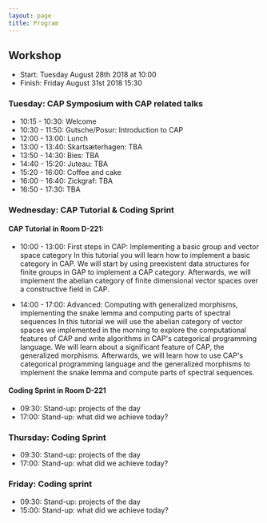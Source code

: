 ```yaml
---
layout: page
title: Program
---
```



## Workshop
* Start: Tuesday August 28th 2018 at 10:00
* Finish: Friday August 31st 2018 15:30

### Tuesday: CAP Symposium with CAP related talks

* 10:15 - 10:30: Welcome
* 10:30 - 11:50: Gutsche/Posur: Introduction to CAP
* 12:00 - 13:00: Lunch
* 13:00 - 13:40: Skartsæterhagen: TBA
* 13:50 - 14:30: Bies: TBA
* 14:40 - 15:20: Juteau: TBA
* 15:20 - 16:00: Coffee and cake
* 16:00 - 16:40: Zickgraf: TBA
* 16:50 - 17:30: TBA

### Wednesday: CAP Tutorial & Coding Sprint

#### CAP Tutorial in Room D-221:
* 10:00 - 13:00: First steps in CAP: Implementing a basic group and vector space category
In this tutorial you will learn how to implement a basic category in CAP.
We will start by using preexistent data structures for finite groups in GAP to implement a CAP category.
Afterwards, we will implement the abelian category of finite dimensional vector spaces over a constructive field
in CAP.

* 14:00 - 17:00: Advanced: Computing with generalized morphisms, implementing the snake lemma and computing parts of spectral sequences
In this tutorial we will use the abelian category of vector spaces we implemented in the morning
to explore the computational features of CAP and write algorithms in CAP's categorical programming language.
We will learn about a significant feature of CAP, the generalized morphisms.
Afterwards, we will learn how to use CAP's categorical programming language and
the generalized morphisms to implement the snake lemma and compute parts of spectral sequences.

#### Coding Sprint in Room D-221

* 09:30: Stand-up: projects of the day
* 17:00: Stand-up: what did we achieve today?


### Thursday: Coding Sprint

* 09:30: Stand-up: projects of the day
* 17:00: Stand-up: what did we achieve today?

### Friday: Coding sprint

* 09:30: Stand-up: projects of the day
* 15:00: Stand-up: what did we achieve today?